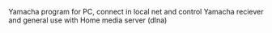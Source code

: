 Yamacha
program for PC, connect in local net and control Yamacha reciever and general use with Home media server (dlna)